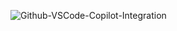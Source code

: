 ![Github-VSCode-Copilot-Integration](https://github.com/user-attachments/assets/5ef1356c-f3f3-48a0-9bf2-cd61e8291b8c)
